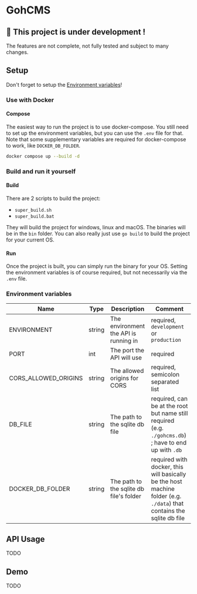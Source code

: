 # GohCMS

## 🚧 This project is under development !

The features are not complete, not fully tested and subject to many changes.

## Setup

Don't forget to setup the [Environment variables](#environment-variables)!

### Use with Docker

#### Compose

The easiest way to run the project is to use docker-compose.
You still need to set up the environment variables, but you can use the `.env` file for that.
Note that some supplementary variables are required for docker-compose to work, like `DOCKER_DB_FOLDER`.

```bash
docker compose up --build -d
```

### Build and run it yourself

#### Build

There are 2 scripts to build the project:

- `super_build.sh`
- `super_build.bat`

They will build the project for windows, linux and macOS. The binaries will be in the `bin` folder.
You can also really just use `go build` to build the project for your current OS.

#### Run

Once the project is built, you can simply run the binary for your OS. Setting the environment variables is
of course required, but not necessarily via the `.env` file.

### Environment variables

| Name                 | Type   | Description                             | Comment                                                                                                               |
|----------------------|--------|-----------------------------------------|-----------------------------------------------------------------------------------------------------------------------|
| ENVIRONMENT          | string | The environment the API is running in   | required, `development` or `production`                                                                               |
| PORT                 | int    | The port the API will use               | required                                                                                                              |
| CORS_ALLOWED_ORIGINS | string | The allowed origins for CORS            | required, semicolon separated list                                                                                    |
| DB_FILE              | string | The path to the sqlite db file          | required, can be at the root but name still required (e.g. `./gohcms.db`) ; have to end up with `.db`                 |
| DOCKER_DB_FOLDER     | string | The path to the sqlite db file's folder | required with docker, this will basically be the host machine folder (e.g. `./data`) that contains the sqlite db file |

## API Usage

TODO

## Demo

TODO
